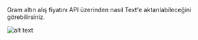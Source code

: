 Gram altın alış fiyatını API üzerinden nasıl Text'e aktarılabileceğini görebilirsiniz.

![alt text](https://i.hizliresim.com/c1e8512.png)
